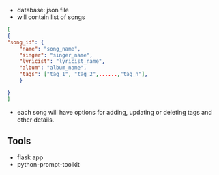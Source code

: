 - database: json file
- will contain list of songs
```json
[
{
"song_id": {
	"name": "song_name",
	"singer": "singer_name",
	"lyricist": "lyricist_name",
	"album": "album_name",
	"tags": ["tag_1", "tag_2",......,"tag_n"],	
	}

}
]
```

- each song will have options for adding, updating or deleting tags and other details.



## Tools
- flask app
- python-prompt-toolkit 
